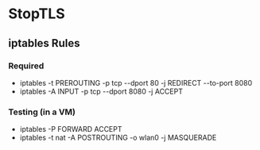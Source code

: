 # StopTLS

## iptables Rules
### Required
* iptables -t PREROUTING -p tcp --dport 80 -j REDIRECT --to-port 8080
* iptables -A INPUT -p tcp --dport 8080 -j ACCEPT

### Testing (in a VM)
* iptables -P FORWARD ACCEPT
* iptables -t nat -A POSTROUTING -o wlan0 -j MASQUERADE
